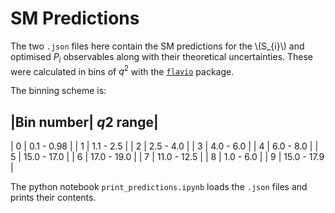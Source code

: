 SM Predictions
==============

The two `.json` files here contain the SM predictions for the \\(S_{i}\\) and optimised $P_{i}$ observables along with their theoretical uncertainties. These were calculated in bins of $q^{2}$ with the [`flavio`](https://flav-io.github.io/) package.

The binning scheme is:

|Bin number| $q2$ range|
------------------------
| 0 | 0.1 - 0.98 |
| 1 | 1.1 - 2.5 |
| 2 | 2.5 - 4.0 |
| 3 | 4.0 - 6.0 |
| 4 | 6.0 - 8.0 |
| 5 | 15.0 - 17.0 |
| 6 | 17.0 - 19.0 |
| 7 | 11.0 - 12.5 |
| 8 | 1.0 - 6.0 |
| 9 | 15.0 - 17.9 |

The python notebook `print_predictions.ipynb` loads the `.json` files and prints their contents.
